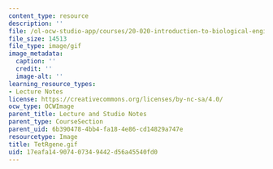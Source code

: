 ```yaml
---
content_type: resource
description: ''
file: /ol-ocw-studio-app/courses/20-020-introduction-to-biological-engineering-design-spring-2009/17eafa14907407349442d56a45540fd0_TetRgene.gif
file_size: 14513
file_type: image/gif
image_metadata:
  caption: ''
  credit: ''
  image-alt: ''
learning_resource_types:
- Lecture Notes
license: https://creativecommons.org/licenses/by-nc-sa/4.0/
ocw_type: OCWImage
parent_title: Lecture and Studio Notes
parent_type: CourseSection
parent_uid: 6b390478-4bb4-fa18-4e86-cd14829a747e
resourcetype: Image
title: TetRgene.gif
uid: 17eafa14-9074-0734-9442-d56a45540fd0
---
```

